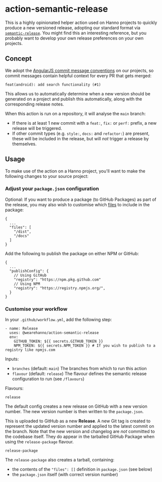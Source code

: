 # action-semantic-release

This is a highly opinionated helper action used on Hanno projects to quickly produce a new versioned release, adopting our standard format via [`semantic-release`](https://github.com/semantic-release/semantic-release). You might find this an interesting reference, but you probably want to develop your own release preferences on your own projects.

## Concept

We adopt the [AngularJS commit message conventions](https://github.com/angular/angular.js/blob/master/DEVELOPERS.md#-git-commit-guidelines) on our projects, so commit messages contain helpful context for every PR that gets merged:

```
feat(android): add search functionality (#1)
```

This allows us to automatically determine when a new version should be generated on a project and publish this automatically, along with the corresponding release notes.

When this action is run on a repository, it will analyse the `main` branch:

- If there is at least 1 new commit with a `feat:`, `fix:` or `perf:` prefix, a new release will be triggered.
- If other commit types (e.g. `style:`, `docs:` and `refactor:`) are present, these will be included in the release, but will _not_ trigger a release by themselves.

## Usage

To make use of the action on a Hanno project, you'll want to make the following changes to your source project:

### Adjust your `package.json` configuration

Optional: If you want to produce a package (to GitHub Packages) as part of the release, you may also wish to customise which [files](https://docs.npmjs.com/cli/v6/configuring-npm/package-json#files) to include in the package:

```
{
  ...
  "files": [
    "/dist",
    "/docs"
  ]
}
```

Add the following to publish the package on either NPM or GitHub:

```
{
  ...
  "publishConfig": {
    // Using GitHub
    "registry": "https://npm.pkg.github.com"
    // Using NPM
    "registry": "https://registry.npmjs.org/",
  }
}
```

### Customise your workflow

In your `.github/workflow.yml`, add the following step:

```
- name: Release
  uses: @wearehanno/action-semantic-release
  env:
    GITHUB_TOKEN: ${{ secrets.GITHUB_TOKEN }}
    NPM_TOKEN: ${{ secrets.NPM_TOKEN }} # If you wish to publish to a registry like npmjs.com
```

Inputs:

- `branches` (default: `main`)
  The branches from which to run this action
- `flavour` (default: `release`)
  The flavour defines the semantic release configuration to run (see `/flavours`)

Flavours:

`release`

The default config creates a new release on GitHub with a new version number. The new version number is then written to the `package.json`.

This is uploaded to GitHub as a new **Release**. A new Git tag is created to represent the updated version number and applied to the latest commit on the branch. Note that the new version and changelog are _not_ committed to the codebase itself. They do appear in the tarballed GitHub Package when using the `release-package` flavour.

`release-package`

The `release-package` also creates a tarball, containing:

- the contents of the `"files": []` definition in `package.json` (see below)
- the `package.json` itself (with correct version number)
